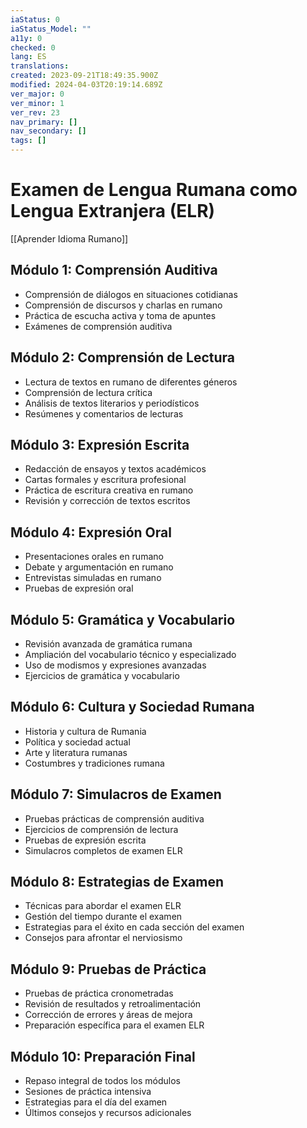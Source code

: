 ```yaml
---
iaStatus: 0
iaStatus_Model: ""
a11y: 0
checked: 0
lang: ES
translations: 
created: 2023-09-21T18:49:35.900Z
modified: 2024-04-03T20:19:14.689Z
ver_major: 0
ver_minor: 1
ver_rev: 23
nav_primary: []
nav_secondary: []
tags: []
---
```

# Examen de Lengua Rumana como Lengua Extranjera (ELR)

[[Aprender Idioma Rumano]]

## Módulo 1: Comprensión Auditiva

- Comprensión de diálogos en situaciones cotidianas
- Comprensión de discursos y charlas en rumano
- Práctica de escucha activa y toma de apuntes
- Exámenes de comprensión auditiva

## Módulo 2: Comprensión de Lectura

- Lectura de textos en rumano de diferentes géneros
- Comprensión de lectura crítica
- Análisis de textos literarios y periodísticos
- Resúmenes y comentarios de lecturas

## Módulo 3: Expresión Escrita

- Redacción de ensayos y textos académicos
- Cartas formales y escritura profesional
- Práctica de escritura creativa en rumano
- Revisión y corrección de textos escritos

## Módulo 4: Expresión Oral

- Presentaciones orales en rumano
- Debate y argumentación en rumano
- Entrevistas simuladas en rumano
- Pruebas de expresión oral

## Módulo 5: Gramática y Vocabulario

- Revisión avanzada de gramática rumana
- Ampliación del vocabulario técnico y especializado
- Uso de modismos y expresiones avanzadas
- Ejercicios de gramática y vocabulario

## Módulo 6: Cultura y Sociedad Rumana

- Historia y cultura de Rumania
- Política y sociedad actual
- Arte y literatura rumanas
- Costumbres y tradiciones rumana

## Módulo 7: Simulacros de Examen

- Pruebas prácticas de comprensión auditiva
- Ejercicios de comprensión de lectura
- Pruebas de expresión escrita
- Simulacros completos de examen ELR

## Módulo 8: Estrategias de Examen

- Técnicas para abordar el examen ELR
- Gestión del tiempo durante el examen
- Estrategias para el éxito en cada sección del examen
- Consejos para afrontar el nerviosismo

## Módulo 9: Pruebas de Práctica

- Pruebas de práctica cronometradas
- Revisión de resultados y retroalimentación
- Corrección de errores y áreas de mejora
- Preparación específica para el examen ELR

## Módulo 10: Preparación Final

- Repaso integral de todos los módulos
- Sesiones de práctica intensiva
- Estrategias para el día del examen
- Últimos consejos y recursos adicionales
